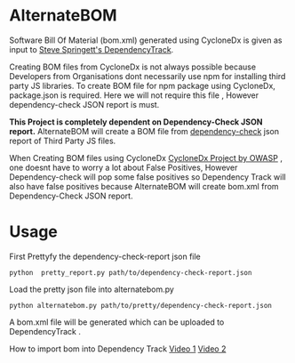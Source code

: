 # AlternateBOM
Software Bill Of Material (bom.xml) generated using CycloneDx is given as input to [Steve Springett's DependencyTrack](https://dependencytrack.org/). 

Creating BOM files from CycloneDx is not always possible because Developers from Organisations dont necessarily use npm for installing third party JS libraries. To create BOM file for npm package using CycloneDx, package.json is required. Here we will not require this file , However dependency-check JSON report is must.

**This Project is completely dependent on Dependency-Check JSON report.**
AlternateBOM will create a BOM file from [dependency-check](https://owasp.org/www-project-dependency-check/) json report of Third Party JS files.

When Creating BOM files using CycloneDx [CycloneDx Project by OWASP](https://cyclonedx.org/tool-center/) , one doesnt have to worry a lot about False Positives, However Dependency-check will pop some false positives so Dependency Track will also have false positives because AlternateBOM will create bom.xml from Dependency-Check JSON report.

# Usage
First Prettyfy the dependency-check-report json file

`python  pretty_report.py path/to/dependency-check-report.json`

Load the pretty json file into alternatebom.py

`python alternatebom.py path/to/pretty/dependency-check-report.json`

A bom.xml file will be generated which can be uploaded to DependencyTrack .

How to import bom into Dependency Track [Video 1](https://www.youtube.com/watch?v=nZakPU0wJMo) [Video 2](https://www.youtube.com/watch?v=FWOCX7wEAzI)



